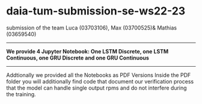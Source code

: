 # daia-tum-submission-se-ws22-23
submission of the team Luca (03703106), Max (03700525)&amp; Mathias (03659540)

----

**We provide 4 Jupyter Notebook: One LSTM Discrete, one LSTM Continuous, one GRU Discrete and one GRU Continuous**

---
Addtionally we provided all the Notebooks as PDF Versions
Inside the PDF folder you will additionally find code that document our verification process that the model can handle single output rpms and do not interfere during the training.
